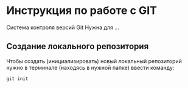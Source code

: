 # **Инструкция по работе с GIT**
 
 Система контроля версий Git Нужна для ...

 ## Создание локального репозитория

Чтобы создать (инициализировать) новый локальный репозиторий нужно в терминале (находясь в нужной папке) ввести команду:

    git init
    